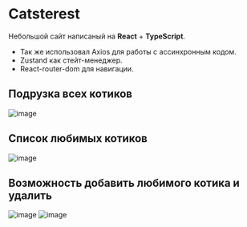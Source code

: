 # Catsterest
Небольшой сайт написаный на **React** + **TypeScript**.
<ul>
  <li>Так же использовал Axios для работы с ассинхронным кодом. </li>
  <li>Zustand как стейт-менеджер.</li>
  <li>React-router-dom для навигации.</li>
</ul>

## Подрузка всех котиков
![image](https://github.com/user-attachments/assets/2150aafa-485f-464c-bf8f-180c874e4353)

## Список любимых котиков
![image](https://github.com/user-attachments/assets/8985897a-8b6d-47a0-9f75-133b268bf771)

## Возможность добавить любимого котика и удалить
![image](https://github.com/user-attachments/assets/9bbc32c0-3826-4862-90f9-bc98283083ab)
![image](https://github.com/user-attachments/assets/b0c2e999-45bd-4330-946a-4729760934c0)
